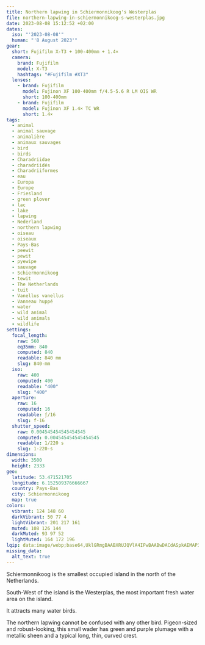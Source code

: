 ```yaml
---
title: Northern lapwing in Schiermonnikoog's Westerplas
file: northern-lapwing-in-schiermonnikoog-s-westerplas.jpg
date: 2023-08-08 15:12:52 +02:00
dates:
  iso: "'2023-08-08'"
  human: "'8 August 2023'"
gear:
  short: Fujifilm X-T3 + 100-400mm + 1.4×
  camera:
    brand: Fujifilm
    model: X-T3
    hashtags: "#Fujifilm #XT3"
  lenses:
    - brand: Fujifilm
      model: Fujinon XF 100-400mm f/4.5-5.6 R LM OIS WR
      short: 100-400mm
    - brand: Fujifilm
      model: Fujinon XF 1.4× TC WR
      short: 1.4×
tags:
  - animal
  - animal sauvage
  - animalière
  - animaux sauvages
  - bird
  - birds
  - Charadriidae
  - charadriidés
  - Charadriiformes
  - eau
  - Europa
  - Europe
  - Friesland
  - green plover
  - lac
  - lake
  - lapwing
  - Nederland
  - northern lapwing
  - oiseau
  - oiseaux
  - Pays-Bas
  - peewit
  - pewit
  - pyewipe
  - sauvage
  - Schiermonnikoog
  - tewit
  - The Netherlands
  - tuit
  - Vanellus vanellus
  - Vanneau huppé
  - water
  - wild animal
  - wild animals
  - wildlife
settings:
  focal_length:
    raw: 560
    eq35mm: 840
    computed: 840
    readable: 840 mm
    slug: 840-mm
  iso:
    raw: 400
    computed: 400
    readable: "400"
    slug: "400"
  aperture:
    raw: 16
    computed: 16
    readable: ƒ/16
    slug: f-16
  shutter_speed:
    raw: 0.004545454545454545
    computed: 0.004545454545454545
    readable: 1/220 s
    slug: 1-220-s
dimensions:
  width: 3500
  height: 2333
geo:
  latitude: 53.471521705
  longitude: 6.152509376666667
  country: Pays-Bas
  city: Schiermonnikoog
  map: true
colors:
  vibrant: 124 148 60
  darkVibrant: 50 77 4
  lightVibrant: 201 217 161
  muted: 108 126 144
  darkMuted: 93 97 52
  lightMuted: 164 172 196
lqip: data:image/webp;base64,UklGRmgBAABXRUJQVlA4IFwBAABwDACdASpkAEMAP3Gsxlw0riemK/na6pAuCWNr3LAN3s/xa+RGFGKNrecIymAhMKVxis8D0q4OBT3W6Bx6TTWjJHwc7oM1U5stlAf6OQjl+p0YDiX2KR7SJDzJDLAG2uTjI29B5qHFpYhm04AA0uDmHb5LJuoRGBchO3uFqsCWu7SvlV0Gd0+tAm+lZkwLuAKRA1xy/JxLyTlJ9chEA3Edh/++MP+uDCF1rMD7bxCCyU2PSilirAL7TEDMzSXkYim/DFOCR3e4CP6kOU/u+4lud9wPCQ2C5e+EfRDO/MOBzdY+6rVOGbYbH1vdV06ACcnr4vehxyFwQX9r/l5/YyQW6Sj85giaYXOMIjFcWYakiOSepborwMFAA4z6mA8SKEXVZhEcBRGMYEt9m8YfVIQwRJeor4AOl7S8F9HhQyXpTYQ5JWCqaKHVYsxzG5gdiJxLLvJx7xGgFncKAAA=
missing_data:
  alt_text: true
---
```


Schiermonnikoog is the smallest occupied island in the north of the Netherlands.

South-West of the island is the Westerplas, the most important fresh water area on the island.

It attracts many water birds.

The northern lapwing cannot be confused with any other bird. Pigeon-sized and robust-looking, this small wader has green and purple plumage with a metallic sheen and a typical long, thin, curved crest.

